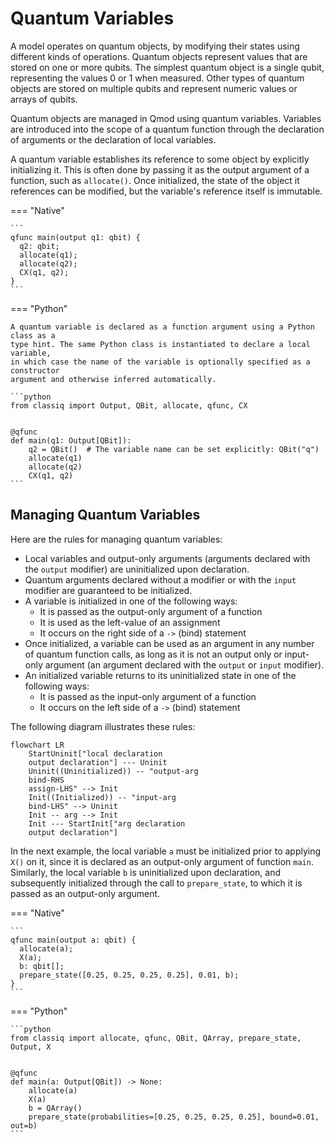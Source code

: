# Quantum Variables

A model operates on quantum objects, by modifying their states using different kinds of
operations. Quantum objects represent values that are stored on one or more qubits. The simplest
quantum object is a single qubit, representing the values 0 or 1 when measured. Other types
of quantum objects are stored on multiple qubits and represent numeric values or arrays of qubits.

Quantum objects are managed in Qmod using quantum variables. Variables are introduced into
the scope of a quantum function through the declaration of arguments or the declaration of
local variables.

A quantum variable establishes its reference to some object by explicitly initializing it. This
is often done by passing it as the output argument of a function, such as `allocate()`.
Once initialized, the state of the object it references can be modified, but the variable's
reference itself is immutable.

=== "Native"

    ```
    qfunc main(output q1: qbit) {
      q2: qbit;
      allocate(q1);
      allocate(q2);
      CX(q1, q2);
    }
    ```

=== "Python"

    A quantum variable is declared as a function argument using a Python class as a
    type hint. The same Python class is instantiated to declare a local variable,
    in which case the name of the variable is optionally specified as a constructor
    argument and otherwise inferred automatically.

    ```python
    from classiq import Output, QBit, allocate, qfunc, CX


    @qfunc
    def main(q1: Output[QBit]):
        q2 = QBit()  # The variable name can be set explicitly: QBit("q")
        allocate(q1)
        allocate(q2)
        CX(q1, q2)
    ```

## Managing Quantum Variables

Here are the rules for managing quantum variables:

-   Local variables and output-only arguments (arguments declared with the `output`
    modifier) are uninitialized upon declaration.
-   Quantum arguments declared without a modifier or with the `input` modifier are
    guaranteed to be initialized.
-   A variable is initialized in one of the following ways:
    -   It is passed as the output-only argument of a function
    -   It is used as the left-value of an assignment
    -   It occurs on the right side of a `->` (bind) statement
-   Once initialized, a variable can be used as an argument in any number of quantum
    function calls, as long as it is not an output only or input-only argument (an argument
    declared with the `output` or `input` modifier).
-   An initialized variable returns to its uninitialized state in one of the following ways:
    -   It is passed as the input-only argument of a function
    -   It occurs on the left side of a `->` (bind) statement

The following diagram illustrates these rules:

```mermaid
flowchart LR
    StartUninit["local declaration
    output declaration"] --- Uninit
    Uninit((Uninitialized)) -- "output-arg
    bind-RHS
    assign-LHS" --> Init
    Init((Initialized)) -- "input-arg
    bind-LHS" --> Uninit
    Init -- arg --> Init
    Init --- StartInit["arg declaration
    output declaration"]
```

In the next example, the local variable `a` must be initialized prior to applying `X()`
on it, since it is declared as an output-only argument of function `main`. Similarly, the local
variable `b` is uninitialized upon declaration, and subsequently initialized through
the call to `prepare_state`, to which it is passed as an output-only argument.

=== "Native"

    ```
    qfunc main(output a: qbit) {
      allocate(a);
      X(a);
      b: qbit[];
      prepare_state([0.25, 0.25, 0.25, 0.25], 0.01, b);
    }
    ```

=== "Python"

    ```python
    from classiq import allocate, qfunc, QBit, QArray, prepare_state, Output, X


    @qfunc
    def main(a: Output[QBit]) -> None:
        allocate(a)
        X(a)
        b = QArray()
        prepare_state(probabilities=[0.25, 0.25, 0.25, 0.25], bound=0.01, out=b)
    ```
